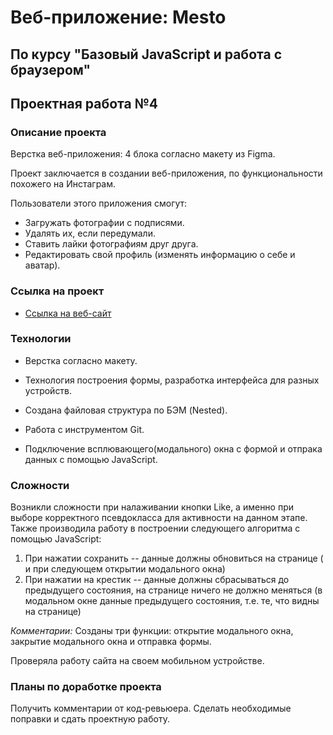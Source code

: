 # Веб-приложение: Mesto
По курсу "Базовый JavaScript и работа с браузером"
---
## Проектная работа №4
### Описание проекта
Верстка веб-приложения: 4 блока согласно макету из Figma.

Проект заключается в создании веб-приложения, по функциональности похожего на Инстаграм.

Пользователи этого приложения смогут:
* Загружать фотографии с подписями.
* Удалять их, если передумали.
* Ставить лайки фотографиям друг друга.
* Редактировать свой профиль (изменять информацию о себе и аватар).
### Ссылка на проект
* [Ссылка на веб-сайт](https://margaritatsaruk.github.io/mesto/index.html)

### Технологии
* Верстка согласно макету.

* Технология построения формы, разработка интерфейса для разных устройств.

* Создана файловая структура по БЭМ (Nested).

* Работа с инструментом Git.

* Подключение всплювающего(модального) окна с формой и отпрака данных с помощью JavaScript.
### Сложности
Возникли сложности при налаживании кнопки Like, а именно при выборе корректного псевдокласса для активности на данном этапе.
Также производила работу в построении следующего алгоритма с помощью JavaScript:

1. При нажатии сохранить -- данные должны обновиться на странице ( и при следующем открытии модального окна)
2. При нажатии на крестик -- данные должны сбрасываться до предыдущего состояния, на странице ничего не должно меняться (в модальном окне данные предыдущего состояния, т.е. те, что видны на странице)

*Комментарии:*
Созданы три функции: открытие модального окна, закрытие модального окна и отправка формы.

Проверяла работу сайта на своем мобильном устройстве.

### Планы по доработке проекта
Получить комментарии от код-ревьюера. Сделать необходимые поправки и сдать проектную работу.
